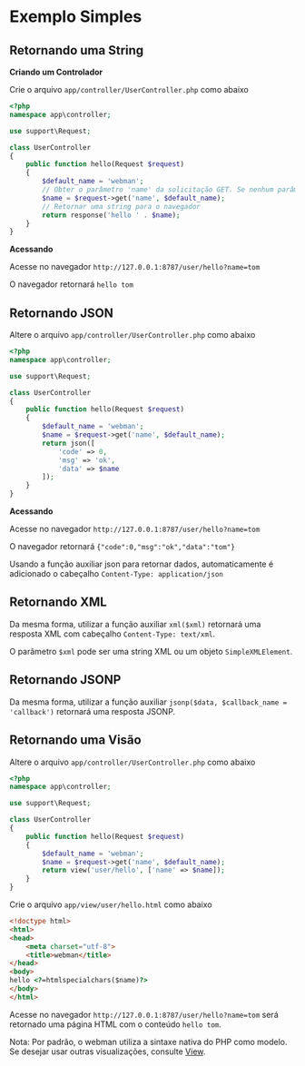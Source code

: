 # Exemplo Simples

## Retornando uma String
**Criando um Controlador**

Crie o arquivo `app/controller/UserController.php` como abaixo

```php
<?php
namespace app\controller;

use support\Request;

class UserController
{
    public function hello(Request $request)
    {
        $default_name = 'webman';
        // Obter o parâmetro 'name' da solicitação GET. Se nenhum parâmetro 'name' for passado, retornar $default_name.
        $name = $request->get('name', $default_name);
        // Retornar uma string para o navegador
        return response('hello ' . $name);
    }
}
```

**Acessando**

Acesse no navegador `http://127.0.0.1:8787/user/hello?name=tom`

O navegador retornará `hello tom`

## Retornando JSON
Altere o arquivo `app/controller/UserController.php` como abaixo

```php
<?php
namespace app\controller;

use support\Request;

class UserController
{
    public function hello(Request $request)
    {
        $default_name = 'webman';
        $name = $request->get('name', $default_name);
        return json([
            'code' => 0, 
            'msg' => 'ok', 
            'data' => $name
        ]);
    }
}
```

**Acessando**

Acesse no navegador `http://127.0.0.1:8787/user/hello?name=tom`

O navegador retornará `{"code":0,"msg":"ok","data":"tom"}`

Usando a função auxiliar json para retornar dados, automaticamente é adicionado o cabeçalho `Content-Type: application/json`

## Retornando XML
Da mesma forma, utilizar a função auxiliar `xml($xml)` retornará uma resposta XML com cabeçalho `Content-Type: text/xml`.

O parâmetro `$xml` pode ser uma string XML ou um objeto `SimpleXMLElement`.

## Retornando JSONP
Da mesma forma, utilizar a função auxiliar `jsonp($data, $callback_name = 'callback')` retornará uma resposta JSONP.

## Retornando uma Visão
Altere o arquivo `app/controller/UserController.php` como abaixo

```php
<?php
namespace app\controller;

use support\Request;

class UserController
{
    public function hello(Request $request)
    {
        $default_name = 'webman';
        $name = $request->get('name', $default_name);
        return view('user/hello', ['name' => $name]);
    }
}
```

Crie o arquivo `app/view/user/hello.html` como abaixo

```html
<!doctype html>
<html>
<head>
    <meta charset="utf-8">
    <title>webman</title>
</head>
<body>
hello <?=htmlspecialchars($name)?>
</body>
</html>
```

Acesse no navegador `http://127.0.0.1:8787/user/hello?name=tom`
será retornado uma página HTML com o conteúdo `hello tom`.

Nota: Por padrão, o webman utiliza a sintaxe nativa do PHP como modelo. Se desejar usar outras visualizações, consulte [View](view.md).
